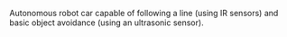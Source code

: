 Autonomous robot car capable of following a line (using IR sensors) and basic object avoidance (using an ultrasonic sensor). 
